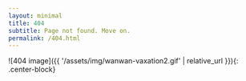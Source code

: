 ```yaml
---
layout: minimal
title: 404
subtitle: Page not found. Move on.
permalink: /404.html
---
```


![404 image]({{ '/assets/img/wanwan-vaxation2.gif' | relative_url }}){: .center-block}

